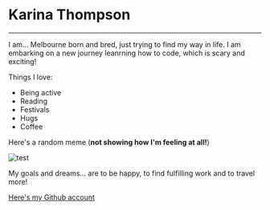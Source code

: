 # **Karina Thompson**
---

I am... Melbourne born and bred, just trying to find my way in life. I am embarking on a new journey leanrning how to code, which is scary and exciting!

Things I love:
- Being active
- Reading
- Festivals
- Hugs
- Coffee

Here's a random meme (**not showing how I'm feeling at all!**) 


![test](http://i1.kym-cdn.com/photos/images/facebook/000/048/811/Breadcat.jpg)

My goals and dreams... are to be happy, to find fulfilling work and to travel more!

[Here's my Github account](https://github.com/nakarielle)





